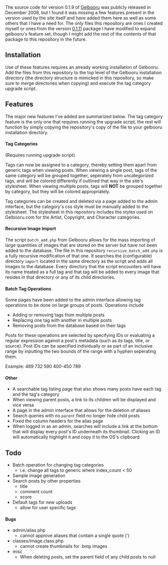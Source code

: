 The source code for version 0.1.9 of [Gelbooru](https://gelbooru.com) was publicly released in December 2008, but I found it was missing a few features present in the version used by the site itself and have added them here as well as some others that I have a need for. The only files this repository are ones I created myself or ones from the version [0.1.11](https://gelbooru.com/index.php?page=forum&s=view&id=99&pid=0) package I have modified to expand gelbooru's feature set, though I might add the rest of the contents of that package to this repository in the future.

## Installation

Use of these features requires an already working installation of Gelbooru. Add the files from this repository to the top level of the Gelbooru installation directory (the directory structure is mimicked in this repository, so make sure to merge directories when copying) and execute the tag category upgrade script.

## Features

The major new features I've added are summarized below. The tag category feature is the only one that requires running the upgrade script, the rest will function by simply copying the repository's copy of the file to your gelbooru installation directory.

#### Tag Categories

(Requires running upgrade script)

Tags can now be assigned to a category, thereby setting them apart from generic tags when viewing posts. When viewing a single post, tags of the same category will be grouped together, seperately from uncategorized tags, and will be colored differently if outlined that way in the site's stylesheet. When viewing multiple posts, tags will __NOT__ be grouped together by category, but they will be colored appropriately.

Tag categories can be created and deleted via a page added to the admin interface, but the category's css style must be manually added to the stylesheet. The stylesheet in this repository includes the styles used on Gelbooru.com for the Artist, Copyright, and Character categories.

#### Recursive Image Import

The script `batch_add.php` from Gelbooru allows for the mass importing of large quantities of images that are stored on the server but have not been added to the database. The file in this repository `recursive_batch_add.php` is a fully recursive modification of that one. It searches the (configurable) directory `import` located in the same directory as the script and adds all images to the database. Every directory that the script encounters will have its name treated as a full tag and that tag will be added to every image that resides in that directory or any of its child directories.

#### Batch Tag Operations

Some pages have been added to the admin interface allowing tag operations to be done on large groups of posts. Operations include

* Adding or removing tags from multiple posts
* Replacing one tag with another in multiple posts
* Removing posts from the database based on their tags

Posts for these operations are selected by specifying IDs or evaluating a regular expression against a post's metadata (such as its tags, title, or source). Post IDs can be specified individually or as part of an inclusive range by inputting the two bounds of the range with a hyphen seperating them.

Example:
  489 732 590 400-450 789

#### Other

* A searchable tag listing page that also shows many posts have each tag and the tag's category
* When viewing parent posts, a link to its children will be displayed and vice versa
* A page in the admin interface that allows for the deletion of aliases
* Search queries with no `parent` field no longer hide child posts
* Fixed the column headers for the alias page
* When logged in as an admin, searches will include a link at the bottom that will display every post's ID underneath its thumbnail. Clicking an ID will automatically highlight it and copy it to the OS's clipboard

## Todo

* Batch operation for changing tag categories
  * i.e. change all tags to generic where index_count < 50
* Sample image generation
* Search posts by other properties
  * title
  * comment count
  * score
* Default tags for new uploads
  * allow for user specific tags

#### Bugs

* admin/alias.php
  * cannot approve aliases that contain a single quote (')
* classes/image.class.php
  * cannot create thumbnails for .bmp images
* misc
  * When deleting posts, set the parent field of any child posts to null
